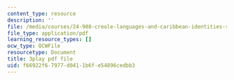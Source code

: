 ```yaml
---
content_type: resource
description: ''
file: /media/courses/24-908-creole-languages-and-caribbean-identities-spring-2017/f66922f67977d0411b6fe54896cedbb3_vHflY7UBg70.pdf
file_type: application/pdf
learning_resource_types: []
ocw_type: OCWFile
resourcetype: Document
title: 3play pdf file
uid: f66922f6-7977-d041-1b6f-e54896cedbb3
---
```

